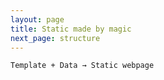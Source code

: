 ```yaml
---
layout: page
title: Static made by magic
next_page: structure
---
```

```
Template + Data → Static webpage
```
